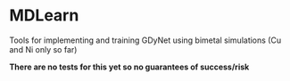 # MDLearn
Tools for implementing and training GDyNet using bimetal simulations (Cu and Ni only so far)

**There are no tests for this yet so no guarantees of success/risk**